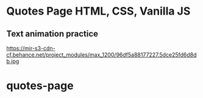 # Quotes Page HTML, CSS, Vanilla JS

## Text animation practice


https://mir-s3-cdn-cf.behance.net/project_modules/max_1200/96df5a88177227.5dce25fd6d8db.jpg
# quotes-page
